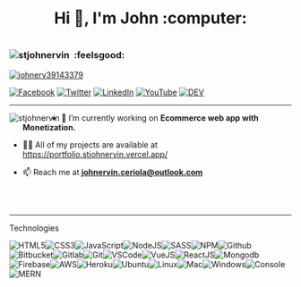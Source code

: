 
<h1 align="center">Hi 👋, I'm John :computer:<h1>


 <h3 align="left"><img src="https://komarev.com/ghpvc/?username=stjohnervin&label=Profile%20views&color=0e75b6&style=flat" alt="stjohnervin"> &nbsp:feelsgood:</h3>

<p align="left">  <a href="https://twitter.com/johnerv39143379" target="blank"><img src="https://img.shields.io/twitter/follow/johnerv39143379?logo=twitter&style=for-the-badge" alt="johnerv39143379" /> 
 
 [![Facebook](https://img.shields.io/badge/facebook-%231877F2.svg?&style=for-the-badge&logo=facebook&logoColor=white)](https://www.facebook.com/Bitcoin.chase007) 
 [![Twitter](https://img.shields.io/badge/twitter-%231DA1F2.svg?&style=for-the-badge&logo=twitter&logoColor=white)](https://twitter.com/JohnErv39143379) 
 [![LinkedIn](https://img.shields.io/badge/linkedin-%230077B5.svg?&style=for-the-badge&logo=linkedin&logoColor=white)](https://www.linkedin.com/in/john-ervin-ceriola-882abb1a1/)
 [![YouTube](https://img.shields.io/badge/youtube-%23FF0000.svg?&style=for-the-badge&logo=youtube&logoColor=white)](https://www.youtube.com/channel/UCpEBczj-a7d9CFs704xUUWg) 
 [![DEV](https://img.shields.io/badge/DEV-%23000000.svg?&style=for-the-badge&logo=dev.to&logoColor=white)](https://dev.to/stjohnervin) 

<hr/>

<p><img align="left" src="https://github-readme-stats.vercel.app/api/top-langs?username=stjohnervin&show_icons=true&locale=en&layout=compact" alt="stjohnervin" />
</p>




- 🔭 I’m currently working on **Ecommerce web app with Monetization.**

- 👨‍💻 All of my projects are available at https://portfolio.stjohnervin.vercel.app/

- 📫 Reach me at **johnervin.ceriola@outlook.com**


<br><br>
<hr/>
Technologies

![HTML5](https://img.icons8.com/color/30/html-5.png)![CSS3](https://img.icons8.com/color/30/css3.png)![JavaScript](https://img.icons8.com/color/30/javascript.png)![NodeJS](https://img.icons8.com/color/30/nodejs.png)![SASS](https://img.icons8.com/color/30/sass.png)![NPM](https://img.icons8.com/color/30/npm.png)![Github](https://img.icons8.com/material-outlined/30/github.png)![Bitbucket](https://img.icons8.com/color/30/bitbucket.png)![Gitlab](https://img.icons8.com/color/30/gitlab.png)![Git](https://img.icons8.com/color/30/git.png)![VSCode](https://img.icons8.com/color/30/visual-studio-code-2019.png)![VueJS](https://img.icons8.com/color/30/vue-js.png)![ReactJS](https://img.icons8.com/color/30/react-native.png)![Mongodb](https://img.icons8.com/color/30/mongodb.png)![Firebase](https://img.icons8.com/color/30/firebase.png)![AWS](https://img.icons8.com/color/30/000000/amazon-web-services.png)![Heroku](https://img.icons8.com/color/30/heroku.png)![Ubuntu](https://img.icons8.com/color/30/ubuntu.png)![Linux](https://img.icons8.com/color/30/linux.png)![Mac](https://img.icons8.com/nolan/30/mac-logo.png)![Windows](https://img.icons8.com/color/30/windows-10.png)![Console](https://img.icons8.com/color/30/console.png)
![MERN](https://miro.medium.com/max/2560/1*k0SazfSJ-tPSBbt2WDYIyw.png)



